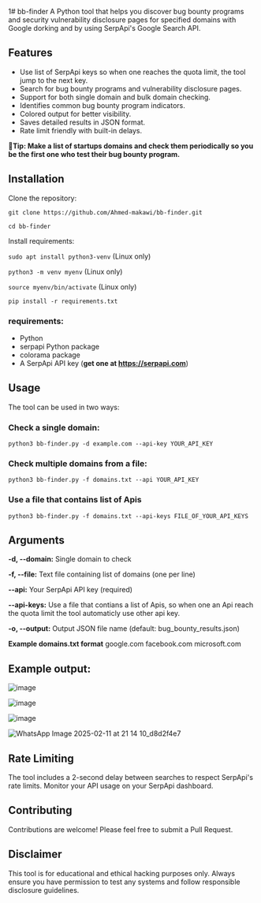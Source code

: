 1# bb-finder
A Python tool that helps you discover bug bounty programs and security vulnerability disclosure pages for specified domains with Google dorking and by using SerpApi's Google Search API.


## Features

- Use list of SerpApi keys so when one reaches the quota limit, the tool jump to the next key.
- Search for bug bounty programs and vulnerability disclosure pages.
- Support for both single domain and bulk domain checking.
- Identifies common bug bounty program indicators.
- Colored output for better visibility.
- Saves detailed results in JSON format.
- Rate limit friendly with built-in delays.

**🚀Tip: Make a list of startups domains and check them periodically so you be the first one who test their bug bounty program.**

## Installation

Clone the repository:

`git clone https://github.com/Ahmed-makawi/bb-finder.git`

`cd bb-finder`

Install requirements:

`sudo apt install python3-venv` (Linux only)

`python3 -m venv myenv` (Linux only)

`source myenv/bin/activate` (Linux only)

`pip install -r requirements.txt`

### requirements:
- Python
- serpapi Python package
- colorama package
- A SerpApi API key (**get one at https://serpapi.com**)

## Usage
The tool can be used in two ways:

### Check a single domain:

`python3 bb-finder.py -d example.com --api-key YOUR_API_KEY`

### Check multiple domains from a file:

`python3 bb-finder.py -f domains.txt --api YOUR_API_KEY`

### Use a file that contains list of Apis 

`python3 bb-finder.py -f domains.txt --api-keys FILE_OF_YOUR_API_KEYS`

## Arguments
**-d, --domain:** Single domain to check

**-f, --file:** Text file containing list of domains (one per line)

**--api:** Your SerpApi API key (required)

**--api-keys:** Use a file that contians a list of Apis, so when one an Api reach the quota limit the tool automaticly use other api key.

**-o, --output:** Output JSON file name (default: bug_bounty_results.json)

**Example domains.txt format**
google.com
facebook.com
microsoft.com





## Example output:
![image](https://github.com/user-attachments/assets/48ed2614-0638-4e2e-821b-a65056868257)

![image](https://github.com/user-attachments/assets/6dab3918-2b9c-48a4-bd31-03178caaed73)

![image](https://github.com/user-attachments/assets/6eebee58-3ff3-40c4-a687-0dfa703df70f)

![WhatsApp Image 2025-02-11 at 21 14 10_d8d2f4e7](https://github.com/user-attachments/assets/c9d43437-de4d-4025-89cb-16f61f4c1140)






## Rate Limiting
The tool includes a 2-second delay between searches to respect SerpApi's rate limits. Monitor your API usage on your SerpApi dashboard.

## Contributing
Contributions are welcome! Please feel free to submit a Pull Request.

## Disclaimer
This tool is for educational and ethical hacking purposes only. Always ensure you have permission to test any systems and follow responsible disclosure guidelines.
